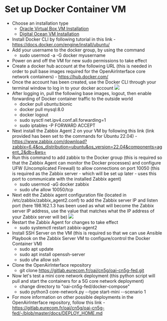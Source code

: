# Set up Docker Container VM

* Choose an installation type
    * [Oracle Virtual Box VM Installation](./oracle-virtual-box-vm-setup.md)
    * [Digital Ocean VM Installation](./digital-ocean-vm-setup.md)
* Install Docker CLI by following tutorial in this link - https://docs.docker.com/engine/install/ubuntu/
* Add your username to the docker group, by using the command
    * sudo usermod -a -G docker myusername
* Power on and off the VM for new sudo permissions to take effect
* Create a docker hub account at the following URL (this is needed in order to pull base images required for the OpenAirInterface core network containers) - https://hub.docker.com/
* Once the account has been created, use the Docker CLI through your terminal window to log in to your docker account
![](../screenshots/zabbix-install/agent-pc/docker-login.jpg)
* After logging in, pull the following base images, logout, then enable forwarding of Docker container traffic to the outside world
    * docker pull ubuntu:bionic
    * docker pull mysql:8.0
    * docker logout
    * sudo sysctl net.ipv4.conf.all.forwarding=1
    * sudo iptables -P FORWARD ACCEPT
* Next install the Zabbix Agent 2 on your VM by following this link (link provided has been set to the commands for Ubuntu 22.04) - https://www.zabbix.com/download?zabbix=6.4&os_distribution=ubuntu&os_version=22.04&components=agent_2&db=&ws=
* Run this command to add zabbix to the Docker group (this is required so that the Zabbix Agent can monitor the Docker processes) and configure UFW (Uncomplicated Firewall) to allow connections on port 10050 (this is required as the Zabbix server - which will be set up later - uses this port to communicate with the installed Zabbix agent)
    * sudo usermod -aG docker zabbix
    * sudo ufw allow 10050/tcp
* Next edit the Zabbix agent configuration file (located in /etc/zabbix/zabbix_agent2.conf) to add the Zabbix server IP and listen port (here 198.162.1.3 has been used as what will become the Zabbix server IP address, use the value that matches what the IP address of your Zabbix server will be)
![](../screenshots/zabbix-install/agent-pc/edit-zabbix-agent-conf-file.JPG)
* Restart the Zabbix Agent for changes to take effect
    * sudo systemctl restart zabbix-agent2
* Install SSH Server on the VM (this is required so that we can use Ansible Playbook on the Zabbix Server VM to configure/control the Docker Container VM)
    * sudo apt update
    * sudo apt install openssh-server
    * sudo ufw allow ssh
* Clone the OpenAirInterface repository
    * git clone https://gitlab.eurecom.fr/oai/cn5g/oai-cn5g-fed.git
* Now let's test a mini core network deployment (this python script will pull and start the containers for a 5G core network deployment)
    * change directory to "oai-cn5g-fed/docker-compose"
    * sudo python3 core-network.py --type start-mini --scenario 1
* For more information on other possible deployments in the OpenAirInterface repository, follow this link - https://gitlab.eurecom.fr/oai/cn5g/oai-cn5g-fed/-/blob/master/docs/DEPLOY_HOME.md
